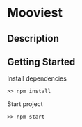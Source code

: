 # Mooviest

## Description

## Getting Started


Install dependencies
```
>> npm install 
```

Start project
```
>> npm start
```